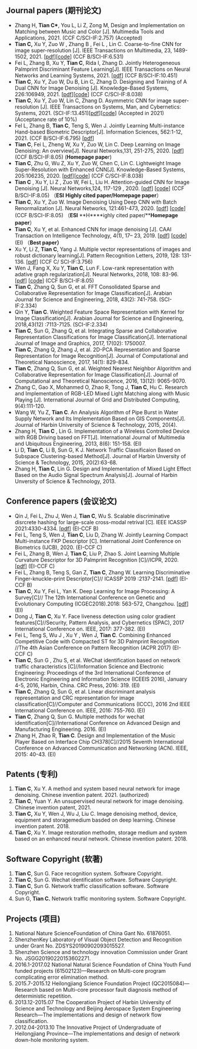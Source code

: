 ## Journal papers (期刊论文)

- Zhang H, **Tian C\***, You L, Li Z, Zong M,  Design and Implementation on Matching between Music and Color [J]. Multimedia Tools and Applications, 2021. (CCF C/SCI-IF:2.757) (Accepted)
- **Tian C,**  Xu Y,   Zuo W ,  Zhang B , Fei L , Lin C. Coarse-to-fine CNN for image super-resolution [J]. IEEE Transactions on Multimedia, 23, 1489-1502, 2021.  [[pdf](https://www.google.com/url?q=https%3A%2F%2Fieeexplore.ieee.org%2Fstamp%2Fstamp.jsp%3Ftp%3D%26arnumber%3D9105085&sa=D&sntz=1&usg=AFQjCNFcz7BySBGHJl0HApsS97YmJ6LqTg)][[code](https://www.google.com/url?q=https%3A%2F%2Fgithub.com%2Fhellloxiaotian%2FCFSRCNN&sa=D&sntz=1&usg=AFQjCNHlCxENhg22fZ6xAG21NhNmPyVtNQ)]  (CCF B/SCI-IF:6.531)
- Fei L,  Zhang B, Xu Y, **Tian C**, Rida I, Zhang D. Jointly Heterogeneous Palmprint Discriminant Feature Learning[J]. IEEE Transactions on Neural Networks and Learning Systems, 2021. [[pdf](https://www.google.com/url?q=https%3A%2F%2Fieeexplore.ieee.org%2Fabstract%2Fdocument%2F9387467&sa=D&sntz=1&usg=AFQjCNFIXv2ZRcPLjZq0Q7e_KjkfZcgGkA)]  (CCF B/SCI-IF:10.451)
- **Tian C**, Xu Y, Zuo W, Du B, Lin C, Zhang D.  Designing and Training of A Dual CNN for Image Denoising [J].  Knowledge-Based Systems, 226:106949, 2021. [[pdf](https://www.google.com/url?q=https%3A%2F%2Fwww.sciencedirect.com%2Fscience%2Farticle%2Fpii%2FS0950705121002124&sa=D&sntz=1&usg=AFQjCNEuCrCiP2SSkX_UblRds3HsfMI54A)][[code](https://www.google.com/url?q=https%3A%2F%2Fgithub.com%2Fhellloxiaotian%2FDudeNet&sa=D&sntz=1&usg=AFQjCNFZQCr3RALWLVzISQC0yBjzQsgL5A)] (CCF C/SCI-IF:8.038)
- **Tian C**, Xu Y, Zuo W, Lin C, Zhang D. Asymmetric CNN for image super-resolution [J]. IEEE Transactions on Systems, Man, and Cybernetics: Systems, 2021. (SCI-IF:13.451)[[pdf](https://ieeexplore.ieee.org/abstract/document/9420448)][[code](https://github.com/hellloxiaotian/ACNet)] (Accepted in 2021)(Acceptance rate of 10%)
- Fel L, Zhang B, **Tian C**, Teng S,  Wen J. Jointly Learning  Multi-instance Hand-based  Biometric Descriptor[J]. Information Sciences, 562:1-12, 2021. (CCF B/SCI-IF:6.795) [[pdf](https://www.google.com/url?q=https%3A%2F%2Fwww.sciencedirect.com%2Fscience%2Farticle%2Fabs%2Fpii%2FS0020025521001274&sa=D&sntz=1&usg=AFQjCNFAV4LYTzG_K2FRbY2YAdw0uWnqUg)]
- **Tian C**, Fei L,  Zheng W, Xu Y,  Zuo W,  Lin C. Deep Learning on Image Denoising: An overview[J]. Neural Networks,131, 251-275, 2020.   [[pdf](https://www.google.com/url?q=https%3A%2F%2Fwww.sciencedirect.com%2Fscience%2Farticle%2Fpii%2FS0893608020302665%3Fvia%3Dihub&sa=D&sntz=1&usg=AFQjCNFLJOTu0vrkv7uGnPFyl6JJVIhRxQ)] (CCF B/SCI-IF:8.05) (**Homepage pape**r)
- **Tian C**, Zhu G, Wu Z, Xu Y, Zuo W, Chen C, Lin C. Lightweight Image Super-Resolution with Enhanced CNN[J]. Knowledge-Based Systems, 205:106235, 2020. [[pdf](https://www.google.com/url?q=https%3A%2F%2Fwww.sciencedirect.com%2Fscience%2Farticle%2Fabs%2Fpii%2FS0950705120304391&sa=D&sntz=1&usg=AFQjCNHvLlV_I3ooMLvje3S-FN3YiSCSZQ)][[code](https://www.google.com/url?q=https%3A%2F%2Fgithub.com%2Fhellloxiaotian%2FLESRCNN&sa=D&sntz=1&usg=AFQjCNFMf9IZBZIq64TBR_tUNr-A75o0Ew)]  (CCF C/SCI-IF:8.038)
-  **Tian C** ,  Xu Y,   Li Z ,  Zuo W,   Fei L,  Liu H. Attention-guided CNN for Image Denoising [J]. Neural Networks,124, 117-129 , 2020.  [[pdf](https://www.google.com/url?q=https%3A%2F%2Fwww.sciencedirect.com%2Fscience%2Farticle%2Fpii%2FS0893608019304241&sa=D&sntz=1&usg=AFQjCNFGl6briLBrVY6G2rlPfs9lmC8nsg)] [[code](https://www.google.com/url?q=https%3A%2F%2Fgithub.com%2Fhellloxiaotian%2FADNet&sa=D&sntz=1&usg=AFQjCNHp0jPjk4NENToVuFvEzxtjIkiF5w)] (CCF B/SCI-IF:8.05) （**ESI** **Highly cited paper/Homepage paper**） 
- **Tian C**,  Xu Y,  Zuo W. Image Denoising Using Deep CNN with Batch Renormalization [J]. Neural Networks, 121:461-473, 2020.  [[pdf](https://www.google.com/url?q=https%3A%2F%2Fwww.sciencedirect.com%2Fscience%2Farticle%2Fpii%2FS0893608019302394&sa=D&sntz=1&usg=AFQjCNET0x3XV-DClPi7PYVfgOci4hcPuA)] [[code](https://www.google.com/url?q=https%3A%2F%2Fgithub.com%2Fhellloxiaotian%2FADNet&sa=D&sntz=1&usg=AFQjCNHp0jPjk4NENToVuFvEzxtjIkiF5w)] (CCF B/SCI-IF:8.05) （**ESI** **H****ighly cited paper/****Homepage paper**） 
- **Tian C**, Xu Y, et al. Enhanced CNN for image denoising [J].  CAAI Transaction on Intelligence Technology, 4(1), 17– 23, 2019.  [[pdf](https://www.google.com/url?q=https%3A%2F%2Fieeexplore.ieee.org%2Fabstract%2Fdocument%2F8674856&sa=D&sntz=1&usg=AFQjCNHBifA-RYT5fi_XEiZZdxNXl8zPRg)] [[code](https://www.google.com/url?q=https%3A%2F%2Fgithub.com%2Fhellloxiaotian%2FECNDNet&sa=D&sntz=1&usg=AFQjCNEnM3mVhlN1Ml6nhLf_gjO3xG2oiQ)] (EI) （**Best paper）** 
- Xu Y, Li Z, **Tian C**, Yang J. Multiple vector representations of images and robust dictionary learning[J]. Pattern Recognition Letters, 2019, 128: 131-136. [[pdf](https://www.google.com/url?q=https%3A%2F%2Fwww.sciencedirect.com%2Fscience%2Farticle%2Fpii%2FS016786551930234X&sa=D&sntz=1&usg=AFQjCNFfXIcHhcleh5I1m1PJ6MQJQcwrOQ)]  (CCF C/ SCI-IF:3.756)
- Wen J,  Fang X,  Xu Y,   **Tian C**, Lun F.  Low-rank representation with adative graph regularization[J]. Neural Networks, 2018, 108: 83-96. [[pdf](https://drive.google.com/file/d/1lXLjPImS7dCB7u95l4VJf3KDXUhWHxhX/view?usp=sharing)] [[code](https://drive.google.com/file/d/1yKHcIOhuJV9yJHNnSrx_bfRZ6sPx5kyt/view?usp=sharing)]  (CCF B/SCI-IF:8.05) 
- **Tian C**, Zhang Q, Sun G, et al. FFT Consolidated Sparse and Collaborative Representation for Image Classification[J]. Arabian Journal for Science and Engineering, 2018, 43(2): 741-758. (SCI-IF:2.334)
- Qin Y, **Tian C**. Weighted Feature Space Representation with Kernel for Image Classification[J]. Arabian Journal for Science and Engineering, 2018,43(12) :7113-7125.  (SCI-IF:2.334)
- **Tian C**, Sun G, Zhang Q, et al. Integrating Sparse and Collaborative Representation Classifications for Image Classification[J]. International Journal of Image and Graphics, 2017, 17(02): 1750007. 
- **Tian C**, Zhang Q, Zhang J, et al. 2D-PCA Representation and Sparse Representation for Image Recognition[J]. Journal of Computational and Theoretical Nanoscience, 2017, 14(1): 829-834. 
- **Tian C**, Zhang Q, Sun G, et al. Weighted Nearest Neighbor Algorithm and Collaborative Representation for Image Classification[J]. Journal of Computational and Theoretical Nanoscience, 2016, 13(12): 9065-9070. 
- Zhang C,  Gao X, Mohanmed O, Zhao R, Tong J, **Tian C**, Hu C. Research and Implementation of RGB-LED Mixed Light Matching along with Music Playing [J]. International Journal of Grid and Distributed Computing, 9(4):111-120.
- Wang W, Yu Z, **Tian C**.  An Analysis Algorithm of Pipe Burst in Water Supply Network and Its Implementation Based on GIS Components[J]. Journal of Harbin University of Science & Technology, 2015, 20(4). 
- Zhang H, **Tian C** , Lin G. Implementation of a Wireless Controlled Device with RGB Driving based on FFT[J]. International Journal of Multimedia and Ubiquitous Engineering, 2013, 8(6): 151-158.  (EI)
- Li D, **Tian C**, Li B, Sun G, K J. Network Traffic Classificaion Based on Subspace Clustering-based Method[J].  Journal of Harbin Unversity of Science & Technology, 2015, 20(2):63-68. 
- Zhang H, **Tian C**, Lin G. Design and Implementation of Mixed Light Effect Based on the Audio Signal Spectrum Analysis[J]. Journal of Harbin Unversity of Science & Technology, 2013. 

## Conference papers (会议论文)

- Qin J, Fei L, Zhu J, Wen J, **Tian C**, Wu S. Scalable discriminative disrcrete hashing for large-scale cross-modal retrival [C].  IEEE ICASSP 2021:4330-4334. [[pdf](https://www.google.com/url?q=https%3A%2F%2Fieeexplore.ieee.org%2Fabstract%2Fdocument%2F9413871%2F&sa=D&sntz=1&usg=AFQjCNH_R8bKyrAt0DoMLcojg8sstTIMig)]  (EI-CCF B)
- Fei L, Teng S,  Wen J,  **Tian C**, Liu D, Zhang W. Jointly Learning Compact Multi-instance FKP Descriptor [C]. International Joint Conference on Biometrics (IJCB), 2020.  (EI-CCF C)
- Fei L, Zhang B, Wen J, **Tian C**, Liu P, Zhao S. Joint Learning Multiple Curvature Descriptor for 3D Palmprint Recognition [C]//ICPR, 2020.   [[pdf\]](https://www.google.com/url?q=https%3A%2F%2Fieeexplore.ieee.org%2Fabstract%2Fdocument%2F9413188&sa=D&sntz=1&usg=AFQjCNF__JMsyRWJrcB0B2UKRfMqxlvAJA) (EI-CCF C)
- Fei L, Zhang B, Teng S, Gan Z, **Tian C**, Zhang W. Learning Discriminative Finger-knuckle-print Descriptor[C]// ICASSP 2019 :2137-2141.  [[pdf](https://www.google.com/url?q=https%3A%2F%2Fieeexplore.ieee.org%2Fabstract%2Fdocument%2F8683156&sa=D&sntz=1&usg=AFQjCNH7ZnSzTwhq6-GURTmVmpKVHBTt2A)] (EI-CCF B)
- **Tian C**, Xu Y, Fei L, Yan K. Deep Learning for Image Processing: A Survey[C]// The 12th International Conference on Genetic and Evolutionary Computing (ICGEC2018).2018: 563-572,  Changzhou.  [[pdf](https://www.google.com/url?q=https%3A%2F%2Flink.springer.com%2Fchapter%2F10.1007%2F978-981-13-5841-8_59&sa=D&sntz=1&usg=AFQjCNGtxWXzl9ajxgU2vomzPVW6gF6jow)] (EI)
- Dong J, **Tian C**, Xu Y. Face liveness detection using color gradient features[C]//Security, Pattern Analysis, and Cybernetics (SPAC), 2017 International Conference on. IEEE, 2017: 377-382.  (EI)
-  Fei L, Teng S, Wu J ,  Xu Y , Wen J, **Tian C**. Combining Enhanced Competitive Code with Compacted ST for 3D Palmprint Recognition //The 4th Asian Conference on Pattern Recognition (ACPR 2017)  (EI-CCF C)
- **Tian C**, Sun G , Zhu S, et al. WeChat identification based on network traffic characteristics [C]//Information Science and Electronic Engineering: Proceedings of the 3rd International Conference of Electronic Engineering and Information Science (ICEEIS 2016), January 4-5, 2016, Harbin, China. CRC Press, 2016: 319. (EI)
- **Tian C**, Zhang Q, Sun G, et al. Linear discriminant analysis representation and CRC representation for image classification[C]//Computer and Communications (ICCC), 2016 2nd IEEE International Conference on. IEEE, 2016: 755-760.  (EI)
- **Tian C**, Zhang Q, Sun G. Multiple methods for wechat identification[C]//International Conference on Advanced Design and Manufacturing Engineering. 2016. (EI)
- Zhang H, Zhao R, **Tian C**. Design and Implementation of the Music Player Based on Interface Chip CH378[C]//2015 Seventh International Conference on Advanced Communication and Networking (ACN). IEEE, 2015: 40-43.  (EI)



## Patents (专利)

1. **Tian C**, Xu Y. A method and system based neural network for image denoising. Chinese invention patent. 2021. (authorized) 
2. **Tian C**, Yuan Y. An unsupervised neural network for image denoising. Chinese invention patent, 2021.
3.  **Tian C,** Xu Y,  Wen J, Wu J, Liu C. Image denoising method, device, equipment and storagemedium basded on deep learning. Chinese invention patent. 2018.
4.  **Tian C**, Xu Y. Image restoration methodm, storage medium and system based on an enhanced neural network. Chinese invention patent. 2018. 


## Software Copyright (软著) 

1.  **Tian C**, Sun G. Face recognition system. Software Copyright.
2.  **Tian C**, Sun G. Wechat identification software. Software Copyright.
3.  **Tian C**, Sun G. Network traffic classification software. Software Copyright.
4. Sun G, **Tian C.** Network traffic monitoring system. Software Copyright.

## Projects (项目)

1.  National Nature ScienceFoundation of China Gant No. 61876051.
2.  ShenzhenKey Laboratory of Visual Object Detection and Recognition under Grant No. ZDSYS20190902093015527. 
3.  Shenzhen Science and technology innovation Commission  under Grant No. JSGG20190220153602271.
4.  2016.1-2017.02 National Natural Science Foundation of China Youth Fund funded projects (61502123)—Research on Multi-core program complicating error elimination method.
5.  2015.7-2015.12 Heilongjiang Science Foundation Project (QC2015084)—Research based on Multi-core processor fault  diagnosis method of deterministic repetition.
6.  2013.12-2015.07 The Cooperation Project of Harbin University of Science and Technology and Beijing Aerospace System Engineering Research—The implementations and design of network flow classification.
7.  2012.04-2013.10 The Innovative Project of Undergraduate of Heilongjiang Province—The implementations and design of  network down-hole monitoring system.

